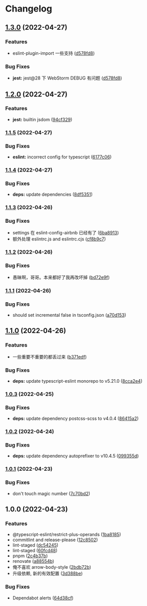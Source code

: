 # Changelog

## [1.3.0](https://github.com/powerfulyang/lint/compare/v1.2.0...v1.3.0) (2022-04-27)


### Features

* eslint-plugin-import 一些支持 ([d578fd8](https://github.com/powerfulyang/lint/commit/d578fd8816619d86677f87a90ee7409c553df764))


### Bug Fixes

* **jest:** jest@28 下 WebStorm DEBUG 有问题 ([d578fd8](https://github.com/powerfulyang/lint/commit/d578fd8816619d86677f87a90ee7409c553df764))

## [1.2.0](https://github.com/powerfulyang/lint/compare/v1.1.5...v1.2.0) (2022-04-27)


### Features

* **jest:** builtin jsdom ([94cf329](https://github.com/powerfulyang/lint/commit/94cf329ff295b115efba8969bfea74268d33d598))

### [1.1.5](https://github.com/powerfulyang/lint/compare/v1.1.4...v1.1.5) (2022-04-27)


### Bug Fixes

* **eslint:** incorrect config for typescript ([6177c06](https://github.com/powerfulyang/lint/commit/6177c061a7a43c751321bdf1f376dab010cd0f3b))

### [1.1.4](https://github.com/powerfulyang/lint/compare/v1.1.3...v1.1.4) (2022-04-27)


### Bug Fixes

* **deps:** update dependencies ([8df5351](https://github.com/powerfulyang/lint/commit/8df5351f1342d463a24089890e699d578f4811ac))

### [1.1.3](https://github.com/powerfulyang/lint/compare/v1.1.2...v1.1.3) (2022-04-26)


### Bug Fixes

* settings 在 eslint-config-airbnb 已经有了 ([6ba8913](https://github.com/powerfulyang/lint/commit/6ba89139d354735579a632d3540da41fd93e57d5))
* 额外处理 eslintrc.js and eslintrc.cjs ([cf8b9c7](https://github.com/powerfulyang/lint/commit/cf8b9c7a537db1727f3fc2f2892a386b272384a4))

### [1.1.2](https://github.com/powerfulyang/lint/compare/v1.1.1...v1.1.2) (2022-04-26)


### Bug Fixes

* 愚昧啊，哥哥。本来都好了我再改坏掉 ([bd72e9f](https://github.com/powerfulyang/lint/commit/bd72e9f9c9e227a3596bd5054037f901ddc0962d))

### [1.1.1](https://github.com/powerfulyang/lint/compare/v1.1.0...v1.1.1) (2022-04-26)


### Bug Fixes

* should set incremental false in tsconfig.json ([a70d153](https://github.com/powerfulyang/lint/commit/a70d153d11fb4a90c3585de1d35a63d3f92c9fe4))

## [1.1.0](https://github.com/powerfulyang/lint/compare/v1.0.3...v1.1.0) (2022-04-26)


### Features

* 一些重要不重要的都丢过来 ([b371edf](https://github.com/powerfulyang/lint/commit/b371edf29a3de178e9e0a5a0c17e2c2be8920dae))


### Bug Fixes

* **deps:** update typescript-eslint monorepo to v5.21.0 ([8cca2e4](https://github.com/powerfulyang/lint/commit/8cca2e4f717a27f2c8ad11d13d0a6023cdcb4f08))

### [1.0.3](https://github.com/powerfulyang/lint/compare/v1.0.2...v1.0.3) (2022-04-25)


### Bug Fixes

* **deps:** update dependency postcss-scss to v4.0.4 ([86415a2](https://github.com/powerfulyang/lint/commit/86415a29c15369a4e98ea290fe88ca270ce262aa))

### [1.0.2](https://github.com/powerfulyang/lint/compare/v1.0.1...v1.0.2) (2022-04-24)


### Bug Fixes

* **deps:** update dependency autoprefixer to v10.4.5 ([099355d](https://github.com/powerfulyang/lint/commit/099355d15fcf89b90ad4bf236d205d6b44bd2563))

### [1.0.1](https://github.com/powerfulyang/lint/compare/v1.0.0...v1.0.1) (2022-04-23)


### Bug Fixes

* don't touch magic number ([7c70bd2](https://github.com/powerfulyang/lint/commit/7c70bd2f4a6d64f9c11f91b50ab223668764b99f))

## 1.0.0 (2022-04-23)


### Features

* @typescript-eslint/restrict-plus-operands ([1ba8185](https://github.com/powerfulyang/lint/commit/1ba8185a14f3be876126a84b8d8eb14e5910f23e))
* commitlint and release-please ([12c8502](https://github.com/powerfulyang/lint/commit/12c850221c95779f8db3d782c11d61b6a488632e))
* lint-staged ([dc54245](https://github.com/powerfulyang/lint/commit/dc54245980dc35c83a476ce975a8177b5a50fd72))
* lint-staged ([60fcd48](https://github.com/powerfulyang/lint/commit/60fcd48117c707fdc19fec160ac41f21f7c4a125))
* pnpm ([2c4b37b](https://github.com/powerfulyang/lint/commit/2c4b37b918bf24f2c97f793a9faac51790e4c0fd))
* renovate ([a88554b](https://github.com/powerfulyang/lint/commit/a88554b5d47e383816588d35dea222fa63cfb942))
* 俺不喜欢 arrow-body-style ([2bdb72b](https://github.com/powerfulyang/lint/commit/2bdb72b477843711894570318c0e4d0c1ed9567a))
* 升级依赖, 新的有效配置 ([3d388be](https://github.com/powerfulyang/lint/commit/3d388bec486a26171d8eac654d43e104005d8673))


### Bug Fixes

* Dependabot alerts ([64d38cf](https://github.com/powerfulyang/lint/commit/64d38cf148aff526d770df79b3edf22c8f37c15d))
